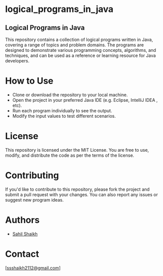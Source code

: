 # logical_programs_in_java
## Logical Programs in Java
This repository contains a collection of logical programs written in Java, covering a range of topics and problem domains. The programs are designed to demonstrate various programming concepts, algorithms, and techniques, and can be used as a reference or learning resource for Java developers.

# How to Use
* Clone or download the repository to your local machine.
* Open the project in your preferred Java IDE (e.g. Eclipse, IntelliJ IDEA , etc).
* Run each program individually to see the output.
* Modify the input values to test different scenarios.

# License
This repository is licensed under the MIT License. You are free to use, modify, and distribute the code as per the terms of the license.

# Contributing
If you'd like to contribute to this repository, please fork the project and submit a pull request with your changes. You can also report any issues or suggest new program ideas.

# Authors

* [Sahil Shaikh](https://github.com/ssshaikh2112)

# Contact
[ssshaikh2112@gmail.com]

